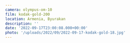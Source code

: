 ```yaml
---
camera: olympus-om-10
film: kodak-gold-200
location: Armenia, Byurakan
description: ''
date: '2022-09-17T23:00:08.000+00:00'
photo: '/uploads/2022/09/2022-09-17-kodak-gold-18.jpg'
---
```

